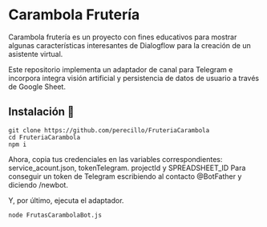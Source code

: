 # Carambola Frutería

Carambola frutería es un proyecto con fines educativos para mostrar algunas características interesantes de Dialogflow para la creación de un asistente virtual.

Este repositorio implementa un adaptador de canal para Telegram e incorpora integra visión artificial y persistencia de datos de usuario a través de Google Sheet.

## Instalación 🔧

```
git clone https://github.com/perecillo/FruteriaCarambola
cd FruteriaCarambola
npm i
````
Ahora, copia tus credenciales en las variables correspondientes: service_acount.json, tokenTelegram. projectId y SPREADSHEET_ID
Para conseguir un token de Telegram escribiendo al contacto @BotFather y diciendo /newbot.

Y, por último, ejecuta el adaptador.

```
node FrutasCarambolaBot.js
```



